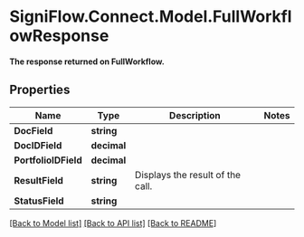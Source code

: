 # SigniFlow.Connect.Model.FullWorkflowResponse
#### The response returned on FullWorkflow.

## Properties

Name | Type | Description | Notes
------------ | ------------- | ------------- | -------------
**DocField** | **string** |  | 
**DocIDField** | **decimal** |  | 
**PortfolioIDField** | **decimal** |  | 
**ResultField** | **string** | Displays the result of the call. | 
**StatusField** | **string** |  | 

[[Back to Model list]](../README.md#documentation-for-models) [[Back to API list]](../README.md#documentation-for-api-endpoints) [[Back to README]](../README.md)

